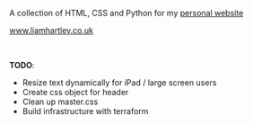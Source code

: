 A collection of HTML, CSS and Python for my [personal website](www.liamhartley.co.uk)

www.liamhartley.co.uk

<br>

**TODO**:
- Resize text dynamically for iPad / large screen users
- Create css object for header
- Clean up master.css
- Build infrastructure with terraform